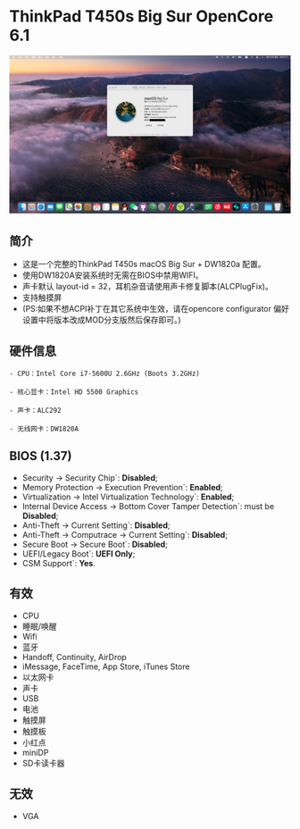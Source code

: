 # ThinkPad T450s Big Sur OpenCore 6.1
![Thismachine](./picture/Thismachine.png)
## 简介
- 这是一个完整的ThinkPad T450s macOS Big Sur + DW1820a 配置。
- 使用DW1820A安装系统时无需在BIOS中禁用WIFI。 
- 声卡默认 layout-id = 32，耳机杂音请使用声卡修复脚本(ALCPlugFix)。 
- 支持触摸屏 
- (PS:如果不想ACPI补丁在其它系统中生效，请在opencore configurator 偏好设置中将版本改成MOD分支版然后保存即可。)

## 硬件信息

```  
- CPU：Intel Core i7-5600U 2.6GHz (Boots 3.2GHz)

- 核心显卡：Intel HD 5500 Graphics 

- 声卡：ALC292

- 无线网卡：DW1820A
```

## BIOS (1.37)
-  Security -> Security Chip`: **Disabled**;
-  Memory Protection -> Execution Prevention`: **Enabled**;
-  Virtualization -> Intel Virtualization Technology`: **Enabled**;
-  Internal Device Access -> Bottom Cover Tamper Detection`: must be **Disabled**;
-  Anti-Theft -> Current Setting`: **Disabled**;
-  Anti-Theft -> Computrace -> Current Setting`: **Disabled**;
-  Secure Boot -> Secure Boot`: **Disabled**;
-  UEFI/Legacy Boot`: **UEFI Only**;
-  CSM Support`: **Yes**.

## 有效
- CPU
- 睡眠/唤醒
- Wifi
- 蓝牙 
- Handoff, Continuity, AirDrop
- iMessage, FaceTime, App Store, iTunes Store
- 以太网卡
- 声卡
- USB
- 电池
- 触摸屏 
- 触摸板 
- 小红点
- miniDP
- SD卡读卡器

## 无效
- VGA

